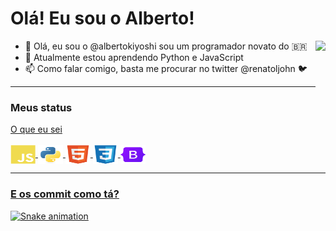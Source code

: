 # Olá! Eu sou o Alberto!
<img align='right' src="https://giphy.com/embed/sULKEgDMX8LcI"  height="100">


- 👋 Olá, eu sou o @albertokiyoshi sou um programador novato do 🇧🇷 
- 🌱 Atualmente estou aprendendo Python e JavaScript
- 📫 Como falar comigo, basta me procurar no twitter @renatoljohn 🐦

----

### Meus status

<div>
  <a href="https://github.com/renatoljohn%22%3E
    <img height="150em" src="https://github-readme-stats.vercel.app/api?username=renatoljohn&count_private=true&include_all_commits=true&show_icons=true&&theme=vision-friendly-dark&icon_color=FFB401&bg_color=8D0D22&hide_border=true%22/%3E
    <img height="150em" src="https://github-readme-stats.vercel.app/api/top-langs/?username=renatoljohn&show_icons=true&&theme=vision-friendly-dark&icon_color=FFB401&bg_color=8D0D22&hide_border=true&layout=compact%22/%3E
  </a>
</div>

### O que eu sei

<div dir="auto"><br>
  <img align="center" alt="Renato-Js" height="30" width="40" src="https://raw.githubusercontent.com/devicons/devicon/master/icons/javascript/javascript-plain.svg" style="max-width: 100%;">
    <img align="center" alt="Renato-Python" height="30" width="40" src="https://raw.githubusercontent.com/devicons/devicon/master/icons/python/python-original.svg" style="max-width: 100%;">
  <img align="center" alt="Renato-HTML" height="30" width="40" src="https://raw.githubusercontent.com/devicons/devicon/master/icons/html5/html5-original.svg" style="max-width: 100%;">
  <img align="center" alt="Renato-CSS" height="30" width="40" src="https://raw.githubusercontent.com/devicons/devicon/master/icons/css3/css3-original.svg" style="max-width: 100%;">
  <img align="center" alt="Renato-Boottrap" height="30" width="40" src="https://raw.githubusercontent.com/devicons/devicon/master/icons/bootstrap/bootstrap-original.svg" style="max-width: 100%;">
</div>

----

### E os commit como tá?

![Snake animation](https://github.com/renatoljohn/renatoljohn/blob/output/github-contribution-grid-snake.svg)
